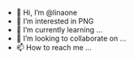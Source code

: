 - 👋 Hi, I’m @linaone
- 👀 I’m interested in PNG
- 🌱 I’m currently learning ...
- 💞️ I’m looking to collaborate on ...
- 📫 How to reach me ...

<!---
linaone/linaone is a ✨ special ✨ repository because its `README.md` (this file) appears on your GitHub profile.
You can click the Preview link to take a look at your changes.
--->
